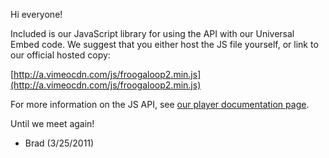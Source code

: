 Hi everyone!

Included is our JavaScript library for using the API with our Universal Embed code.
We suggest that you either host the JS file yourself, or link to our official hosted copy:

[http://a.vimeocdn.com/js/froogaloop2.min.js](http://a.vimeocdn.com/js/froogaloop2.min.js)

For more information on the JS API, see [our player documentation page](http://developer.vimeo.com/player/js-api).


Until we meet again!
- Brad (3/25/2011)
